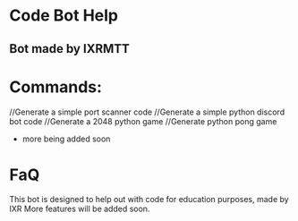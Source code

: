 # Code Bot Help
## Bot made by IXRMTT

# Commands:
//Generate a simple port scanner code
//Generate a simple python discord bot code
//Generate a 2048 python game
//Generate python pong game
 - more being added soon

# FaQ
This bot is designed to help out with code for education purposes, made by IXR
More features will be added soon.
